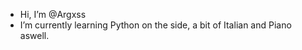 - Hi, I’m @Argxss
- I’m currently learning Python on the side, a bit of Italian and Piano aswell.

<!---
Argxss/Argxss is a ✨ special ✨ repository because its `README.md` (this file) appears on your GitHub profile.
You can click the Preview link to take a look at your changes.
--->

